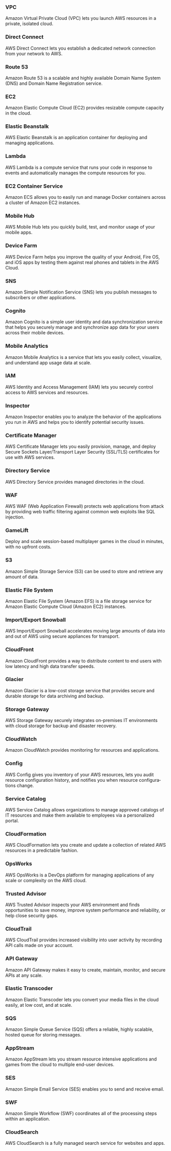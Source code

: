 ### VPC
Amazon Virtual Private Cloud (VPC) lets you launch AWS resources in a private, isolated cloud.

### Direct Connect
AWS Direct Connect lets you establish a dedicated network connection from your network to AWS.

### Route 53
Amazon Route 53 is a scalable and highly available Domain Name System (DNS) and Domain Name Regist­ration service.

### EC2
Amazon Elastic Compute Cloud (EC2) provides resizable compute capacity in the cloud.

### Elastic Beanstalk
AWS Elastic Beanstalk is an applic­ation container for deploying and managing applic­ations.

### Lambda
AWS Lambda is a compute service that runs your code in response to events and automa­tically manages the compute resources for you.

### EC2 Container Service
Amazon ECS allows you to easily run and manage Docker containers across a cluster of Amazon EC2 instances.

### Mobile Hub
AWS Mobile Hub lets you quickly build, test, and monitor usage of your mobile apps.

### Device Farm
AWS Device Farm helps you improve the quality of your Android, Fire OS, and iOS apps by testing them against real phones and tablets in the AWS Cloud.

### SNS
Amazon Simple Notification Service (SNS) lets you publish messages to subscr­ibers or other applications.

### Cognito
Amazon Cognito is a simple user identity and data synchr­oni­zation service that helps you securely manage and synchr­onize app data for your users across their mobile devices.

### Mobile Analytics
Amazon Mobile Analytics is a service that lets you easily collect, visualize, and understand app usage data at scale.

### IAM
AWS Identity and Access Management (IAM) lets you securely control access to AWS services and resources.

### Inspector
Amazon Inspector enables you to analyze the behavior of the applic­ations you run in AWS and helps you to identify potential security issues.

### Certif­icate Manager
AWS Certif­icate Manager lets you easily provision, manage, and deploy Secure Sockets Layer/­Tra­nsport Layer Security (SSL/TLS) certif­icates for use with AWS services.

### Directory Service
AWS Directory Service provides managed direct­ories in the cloud.

### WAF
AWS WAF (Web Applic­ation Firewall) protects web applic­ations from attack by providing web traffic filtering against common web exploits like SQL injection.

### GameLift
Deploy and scale sessio­n-based multip­layer games in the cloud in minutes, with no upfront costs.

### S3
Amazon Simple Storage Service (S3) can be used to store and retrieve any amount of data.

### Elastic File System
Amazon Elastic File System (Amazon EFS) is a file storage service for Amazon Elastic Compute Cloud (Amazon EC2) instances.

### Import­/Export Snowball
AWS Import­/Export Snowball accele­rates moving large amounts of data into and out of AWS using secure appliances for transport.

### CloudFront
Amazon CloudFront provides a way to distribute content to end users with low latency and high data transfer speeds.

### Glacier
Amazon Glacier is a low-cost storage service that provides secure and durable storage for data archiving and backup.

### Storage Gateway
AWS Storage Gateway securely integrates on-pre­mises IT enviro­nments with cloud storage for backup and disaster recovery.

### CloudWatch
Amazon CloudWatch provides monitoring for resources and applic­ations.

### Config
AWS Config gives you inventory of your AWS resources, lets you audit resource configuration history, and notifies you when resource config­ura­tions change.

### Service Catalog
AWS Service Catalog allows organi­zations to manage approved catalogs of IT resources and make them available to employees via a person­alized portal.

### CloudFormation
AWS CloudFormation lets you create and update a collection of related AWS resources in a predictable fashion.

### OpsWorks
AWS OpsWorks is a DevOps platform for managing applications of any scale or complexity on the AWS cloud.

### Trusted Advisor
AWS Trusted Advisor inspects your AWS environment and finds opportunities to save money, improve system perfor­mance and reliab­ility, or help close security gaps.

### CloudTrail
AWS CloudTrail provides increased visibility into user activity by recording API calls made on your account.

### API Gateway
Amazon API Gateway makes it easy to create, maintain, monitor, and secure APIs at any scale.

### Elastic Transcoder
Amazon Elastic Transcoder lets you convert your media files in the cloud easily, at low cost, and at scale.

### SQS
Amazon Simple Queue Service (SQS) offers a reliable, highly scalable, hosted queue for storing messages.

### AppStream
Amazon AppStream lets you stream resource intensive applications and games from the cloud to multiple end-user devices.

### SES
Amazon Simple Email Service (SES) enables you to send and receive email.

### SWF
Amazon Simple Workflow (SWF) coordi­nates all of the processing steps within an applic­ation.

### CloudSearch
AWS CloudSearch is a fully managed search service for websites and apps.
